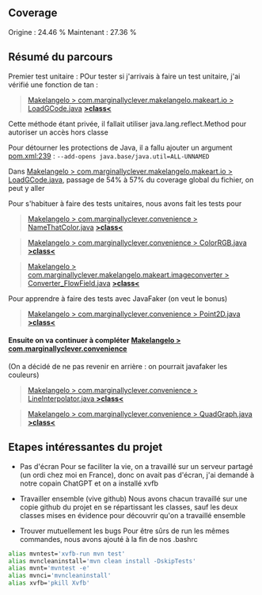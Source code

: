 ## Coverage
Origine : 24.46 %
Maintenant : 27.36 %

## Résumé du parcours
Premier test unitaire :
POur tester si j'arrivais à faire un test unitaire, j'ai vérifié une fonction de tan :
> [Makelangelo > com.marginallyclever.makelangelo.makeart.io > LoadGCode.java](https://3913.udem.col1n.fr/com.marginallyclever.makelangelo.makeart.io/LoadGCode.java.html#L39) **[>class<](src/test/java/com/marginallyclever/makelangelo/makeart/io/LoadGCodeTest.java)**

Cette méthode étant privée, il fallait utiliser java.lang.reflect.Method pour autoriser un accès hors classe

Pour détourner les protections de Java, il a fallu ajouter un argument [pom.xml:239](pom.xml#L239) : `--add-opens java.base/java.util=ALL-UNNAMED`

Dans [Makelangelo > com.marginallyclever.makelangelo.makeart.io > LoadGCode.java](https://3913.udem.col1n.fr/com.marginallyclever.makelangelo.makeart.io/LoadGCode.java.html#L39), passage de 54% à 57% du coverage global du fichier, on peut y aller

Pour s'habituer à faire des tests unitaires, nous avons fait les tests pour

> [Makelangelo > com.marginallyclever.convenience > NameThatColor.java](https://3913.udem.col1n.fr/com.marginallyclever.convenience/NameThatColor.java.html) **[>class<](src/test/java/com/marginallyclever/convenience/TestLineInterpolator.java)**

> [Makelangelo > com.marginallyclever.convenience > ColorRGB.java](https://3913.udem.col1n.fr/com.marginallyclever.convenience/ColorRGB.java.html) **[>class<](src/test/java/com/marginallyclever/convenience/TestColorRGB.java)**

> [Makelangelo > com.marginallyclever.makelangelo.makeart.imageconverter > Converter_FlowField.java](https://3913.udem.col1n.fr/com.marginallyclever.makelangelo.makeart.imageconverter/Converter_FlowField.html) **[>class<](src/test/java/com/marginallyclever/makelangelo/makeart/imageconverter/Converter_FlowFieldTest.java)**

Pour apprendre à faire des tests avec JavaFaker (on veut le bonus)
> [Makelangelo > com.marginallyclever.convenience > Point2D.java](https://3913.udem.col1n.fr/com.marginallyclever.convenience/Point2D.java.html) **[>class<](src/test/java/com/marginallyclever/convenience/TestPoint2D.java)**

#### Ensuite on va continuer à compléter [Makelangelo > com.marginallyclever.convenience](https://3913.udem.col1n.fr/com.marginallyclever.convenience/index.source.html)
(On a décidé de ne pas revenir en arrière : on pourrait javafaker les couleurs)

> [Makelangelo > com.marginallyclever.convenience > LineInterpolator.java
](https://3913.udem.col1n.fr/com.marginallyclever.convenience/LineInterpolator.java.html) **[>class<](src/test/java/com/marginallyclever/convenience/TestLineInterpolator.java)**

> [Makelangelo > com.marginallyclever.convenience > QuadGraph.java](https://3913.udem.col1n.fr/com.marginallyclever.convenience/QuadGraph.java.html) **[>class<](src/test/java/com/marginallyclever/convenience/TestQuadGraph.java)**

## Etapes intéressantes du projet 
- Pas d'écran
Pour se faciliter la vie, on a travaillé sur un serveur partagé (un ordi chez moi en France), donc on avait pas d'écran, j'ai demandé à notre copain ChatGPT et on a installé xvfb

- Travailler ensemble (vive github)
Nous avons chacun travaillé sur une copie github du projet en se répartissant les classes, sauf les deux classes mises en évidence pour découvrir qu'on a travaillé ensemble

- Trouver mutuellement les bugs
Pour être sûrs de run les mêmes commandes, nous avons ajouté à la fin de nos .bashrc

```bash
alias mvntest='xvfb-run mvn test'
alias mvncleaninstall='mvn clean install -DskipTests'
alias mvnt='mvntest -e'
alias mvnci='mvncleaninstall'
alias xvfb='pkill Xvfb'
```
